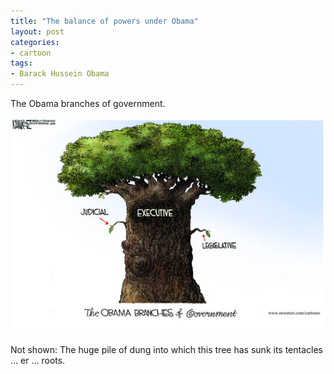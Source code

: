 ```yaml
---
title: "The balance of powers under Obama"
layout: post
categories:
- cartoon
tags:
- Barack Hussein Obama
---
```


The Obama branches of government.

![The balance of powers under Obama](/assets/img/2013/08/Obamas-executive-branch.jpg)

Not shown: The huge pile of dung into which this tree has sunk its tentacles ... er ... roots.
